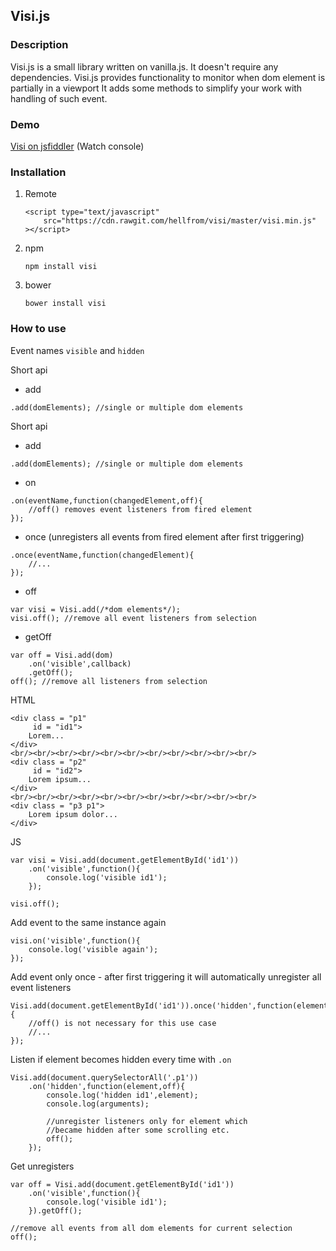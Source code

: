 ## Visi.js ##

### Description ###
Visi.js is a small library written on vanilla.js. 
It doesn't require any dependencies.
Visi.js provides functionality to monitor when dom element is partially in a viewport
It adds some methods to simplify your work with handling of such event.

### Demo ###
[Visi on jsfiddler](https://jsfiddle.net/Hellfrom/ksn8je0o/ "Visi on jsfiddler") (Watch console)

### Installation ###


1. Remote

	```
	<script type="text/javascript" 
		src="https://cdn.rawgit.com/hellfrom/visi/master/visi.min.js"
	></script>
	```
2. npm
	```
	npm install visi
	```
3. bower
	```
	bower install visi
	```  

### How to use ###
Event names
`visible` and `hidden`

Short api
- add
```
.add(domElements); //single or multiple dom elements
```

Short api
- add
```
.add(domElements); //single or multiple dom elements
```
- on
```
.on(eventName,function(changedElement,off){
	//off() removes event listeners from fired element
});
```
- once (unregisters all events from fired element after first triggering)
```
.once(eventName,function(changedElement){
	//...
});
```
- off
```
var visi = Visi.add(/*dom elements*/);
visi.off();	//remove all event listeners from selection
```
- getOff
```
var off = Visi.add(dom)
	.on('visible',callback)
	.getOff();
off(); //remove all listeners from selection
```



HTML
```
<div class = "p1"
	 id = "id1">
	Lorem...
</div>
<br/><br/><br/><br/><br/><br/><br/><br/><br/><br/><br/>
<div class = "p2"
	 id = "id2">
	Lorem ipsum...
</div>
<br/><br/><br/><br/><br/><br/><br/><br/><br/><br/><br/>
<div class = "p3 p1">
	Lorem ipsum dolor...
</div>
```

JS
```
var visi = Visi.add(document.getElementById('id1'))
	.on('visible',function(){
		console.log('visible id1');
	});

visi.off();
```

Add event to the same instance again
```
visi.on('visible',function(){
	console.log('visible again');
});

```

Add event only once - after first triggering it will automatically unregister
all event listeners
```
Visi.add(document.getElementById('id1')).once('hidden',function(element,off){
	//off() is not necessary for this use case
	//...
});

```

Listen if element becomes hidden every time with ```.on```
```
Visi.add(document.querySelectorAll('.p1'))
	.on('hidden',function(element,off){
		console.log('hidden id1',element);
		console.log(arguments);
		
		//unregister listeners only for element which
		//became hidden after some scrolling etc.
		off();
	});
```

Get unregisters
```
var off = Visi.add(document.getElementById('id1'))
	.on('visible',function(){
		console.log('visible id1');
	}).getOff();

//remove all events from all dom elements for current selection
off();

```